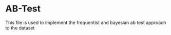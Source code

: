 # AB-Test
This file is used to implement the frequentist and bayesian ab test approach to the dataset
